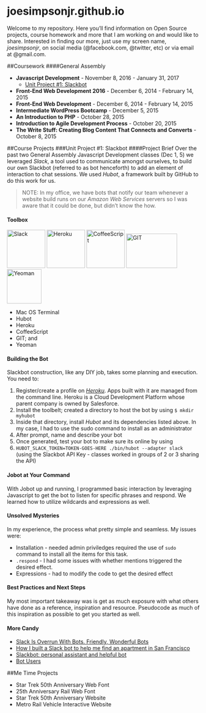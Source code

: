 # joesimpsonjr.github.io
Welcome to my repository. Here you’ll find information on Open Source projects, course homework and more that I am working on and would like to share. Interested in finding our more, just use my screen name, *joesimpsonjr*, on social media (@facebook.com, @twitter, etc) or via email at @gmail.com.

##Coursework
####General Assembly
* **Javascript Development** - November 8, 2016 - January 31, 2017
  * [Unit Project #1: Slackbot](#unit-project-1-slackbot)
* **Front-End Web Development 2016** - December 6, 2014 - February 14, 2015
* **Front-End Web Development** - December 6, 2014 - February 14, 2015
* **Intermediate WordPress Bootcamp** - December 5, 2015
* **An Introduction to PHP** - October 28, 2015
* **Introduction to Agile Development Process** - October 20, 2015
* **The Write Stuff: Creating Blog Content That Connects and Converts** - October 8, 2015

##Course Projects
###Unit Project #1: Slackbot
####Project Brief
Over the past two General Assembly Javascript Development classes (Dec 1, 5) we leveraged *Slack*, a tool used to communicate amongst ourselves, to build our own Slackbot (referred to as bot henceforth) to add an element of interaction to chat sessions. We used *Hubot*, a framework built by GitHub to do this work for us.

> NOTE: In my office, we have bots that notify our team whenever a website build runs on our *Amazon Web Services* servers so I was aware that it could be done, but didn’t know the how.

#### Toolbox
<img src="https://slack.com/img/slack_hash_128.v1464126652.png" width="100" height="100" Title="Slack"/>
<img src="http://saasiter.com/img/services/heroku.png.pagespeed.ce.VI9m2NmQL2.png" data-canonical-src="http://saasiter.com/img/services/heroku.png.pagespeed.ce.VI9m2NmQL2.png" width="100" height="100" Title="Heroku"/>
<img src="http://wegeeks.us/assets/coffeescript_logo-553d0e0b9fc0a816ef444280eeabc84d.png" width="100" height="100" Title="CoffeeScript"/>
<img class="git" src="http://www.plusdoption.com/lib/img/all/github-logo.png" width="133" height="90" Title="GIT"/>
<img src="http://javascript-html5-tutorial.com/wp-content/uploads/2016/08/yeoman-tool.png" width="90" height="90" Title="Yeoman"/>

* Mac OS Terminal
* Hubot
* Heroku
* CoffeeScript
* GIT; and
* Yeoman

#### Building the Bot
Slackbot construction, like any DIY job, takes some planning and execution. You need to:

1. Register/create a profile on *[Heroku](https://id.heroku.com/login)*. Apps built with it are managed from the command line. Heroku is a Cloud Development Platform whose parent company is owned by Salesforce.
2. Install the toolbelt; created a directory to host the bot by using ```$ mkdir myhubot```
3. Inside that directory, install *Hubot* and its dependencies listed above. In my case, I had to use the sudo command to install as an administrator
4. After prompt, name and describe your bot
5. Once generated, test your bot to make sure its online by using
6. ```HUBOT_SLACK_TOKEN=TOKEN-GOES-HERE ./bin/hubot --adapter slack```  (using the Slackbot API Key - classes worked in groups of 2 or 3 sharing the API)

#### Jobot at Your Command
With Jobot up and running, I programmed basic interaction by leveraging Javascript to get the bot to listen for specific phrases and respond. We learned how to utilize wildcards and expressions as well.

#### Unsolved Mysteries
In my experience, the process what pretty simple and seamless. My issues were:
* Installation - needed admin priviledges required the use of ```sudo``` command to install all the items for this task.
* ```.respond``` - I had some issues with whether mentions triggered the desired effect.
* Expressions - had to modify the code to get the desired effect

#### Best Practices and Next Steps
My most important takeaway was is get as much exposure with what others have done as a reference, inspiration and resource. Pseudocode as much of this inspiration as possible to get you started as well.

#### More Candy
* [Slack Is Overrun With Bots. Friendly, Wonderful Bots](https://www.wired.com/2015/08/slack-overrun-bots-friendly-wonderful-bots/)
* [How I built a Slack bot to help me find an apartment in San Francisco](https://www.dataquest.io/blog/apartment-finding-slackbot/)
* [Slackbot: personal assistant and helpful bot](https://get.slack.help/hc/en-us/articles/202026038-Slackbot-personal-assistant-and-helpful-bot-)
* [Bot Users](https://api.slack.com/bot-users)

##Me Time Projects
* Star Trek 50th Anniversary Web Font
* 25th Anniversary Rail Web Font
* Star Trek 50th Anniversary Website
* Metro Rail Vehicle Interactive Website
